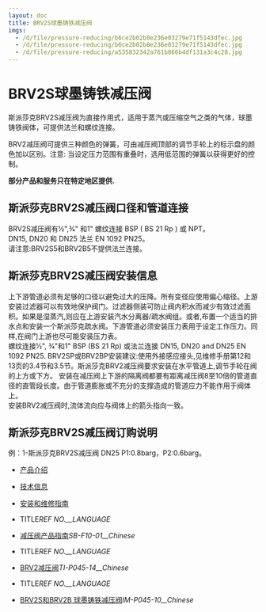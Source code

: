 ```yaml
---
layout: doc
title: BRV2S球墨铸铁减压阀
imgs:
  - /d/file/pressure-reducing/b6ce2b02b0e236e03279e71f5143dfec.jpg
  - /d/file/pressure-reducing/b6ce2b02b0e236e03279e71f5143dfec.jpg
  - /d/file/pressure-reducing/a535832342a761b866b4df131a3c4c28.jpg
---
```


# BRV2S球墨铸铁减压阀

斯派莎克BRV2S减压阀为直接作用式，适用于蒸汽或压缩空气之类的气体，球墨铸铁阀体，可提供法兰和螺纹连接。

BRV2减压阀可提供三种颜色的弹簧，可由减压阀顶部的调节手轮上的标示盘的颜色加以区别。注意: 当设定压力范围有重叠时，选用低范围的弹簧以获得更好的控制。

**部分产品和服务只在特定地区提供.**

## 斯派莎克BRV2S减压阀口径和管道连接

BRV2S减压阀有1⁄2",3⁄4" 和1" 螺纹连接 BSP ( BS 21 Rp ) 或 NPT。  
DN15, DN20 和 DN25 法兰 EN 1092 PN25。  
请注意:BRV2S5和BRV2B5不提供法兰连接。

## 斯派莎克BRV2S减压阀安装信息

上下游管道必须有足够的口径以避免过大的压降。所有变径应使用偏心缩径。上游安装过滤器可以有效地保护阀门。过滤器侧装可防止阀内积水而减少有效过滤面积。如果是湿蒸汽,则应在上游安装汽水分离器/疏水阀组。或者,布置一个适当的排水点和安装一个斯派莎克疏水阀。下游管道必须安装压力表用于设定工作压力。同样,在阀门上游也尽可能安装压力表。  
螺纹连接1⁄2", 3⁄4"和1" BSP (BS 21 Rp) 或法兰连接 DN15, DN20 and DN25 EN 1092 PN25. BRV2SP或BRV2BP安装建议:使用外接感应接头,见维修手册第12和13页的3.4节和3.5节。斯派莎克BRV2减压阀要求安装在水平管道上,调节手轮在阀的上方或下方。 安装在减压阀上下游的隔离阀都要有距离减压阀8至10倍的管道直径的直管段长度。由于管道膨胀或不充分的支撑造成的管道应力不能作用于阀体上。  
安装BRV2减压阀时,流体流向应与阀体上的箭头指向一致。

## 斯派莎克BRV2S减压阀订购说明

例：1-斯派莎克BRV2S减压阀 DN25 P1:0.8barg，P2:0.6barg。

- [产品介绍](<javascript:navactive(1);>)
- [技术信息](<javascript:navactive(2);>)
- [安装和维修指南](<javascript:navactive(3);>)

- TITLE*REF NO.\_\_LANGUAGE*
- [减压阀产品指南](/d/pdf/SB-F10-01-减压阀产品指南.pdf)_SB-F10-01\_\_Chinese_

- TITLE*REF NO.\_\_LANGUAGE*
- [BRV2减压阀](/d/pdf/TI-P045-14-BRV2S和BRV2B%20球墨铸铁减压阀.pdf)_TI-P045-14\_\_Chinese_

- TITLE*REF NO.\_\_LANGUAGE*
- [BRV2S和BRV2B 球墨铸铁减压阀](/d/pdf/IM-P045-10-BRV2%20减压阀.pdf)_IM-P045-10\_\_Chinese_
